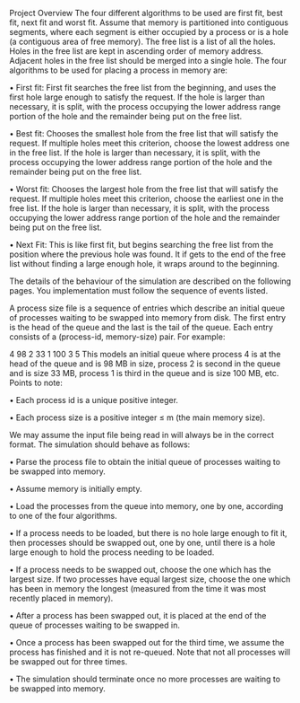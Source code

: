 Project Overview
The four different algorithms to be used are first fit, best fit, next fit and worst fit. Assume 
that memory is partitioned into contiguous segments, where each segment is either occupied by a 
process or is a hole (a contiguous area of free memory). The free list is a list of all the holes. 
Holes in the free list are kept in ascending order of memory address. Adjacent holes in the free 
list should be merged into a single hole. 
The four algorithms to be used for placing a process in memory are: 

• First fit: First fit searches the free list from the beginning, and uses the first hole large 
enough to satisfy the request. If the hole is larger than necessary, it is split, with the process 
occupying the lower address range portion of the hole and the remainder being put on the free list. 

• Best fit: Chooses the smallest hole from the free list that will satisfy the request. If multiple 
holes meet this criterion, choose the lowest address one in the free list. If the hole is larger 
than necessary, it is split, with the process occupying the lower address range portion of the hole 
and the remainder being put on the free list. 

• Worst fit: Chooses the largest hole from the free list that will satisfy the request. If multiple 
holes meet this criterion, choose the earliest one in the free list. If the hole is larger than 
necessary, it is split, with the process occupying the lower address range portion of the hole and 
the remainder being put on the free list. 

• Next Fit: This is like first fit, but begins searching the free list from the position where the 
previous hole was found. It if gets to the end of the free list without finding a large enough 
hole, it wraps around to the beginning. 

The details of the behaviour of the simulation are described on the following pages. You 
implementation
must follow the sequence of events listed.

A process size file is a sequence of entries which describe an initial queue of processes waiting 
to be swapped into memory from disk. The first entry is the head of the queue and the last is the 
tail of the queue. Each entry consists of a (process-id, memory-size) pair. For example:

4 98 
2 33 
1 100 
3 5 
This models an initial queue where process 4 is at the head of the queue and is 98 MB in size, 
process 2 is second in the queue and is size 33 MB, process 1 is third in the queue and is size 100 
MB, etc. 
Points to note: 

• Each process id is a unique positive integer. 

• Each process size is a positive integer ≤ m (the main memory size). 

We may assume the input file being read in will always be in the correct format. The simulation 
should behave as follows:

• Parse the process file to obtain the initial queue of processes waiting to be swapped into 
memory. 

• Assume memory is initially empty. 

• Load the processes from the queue into memory, one by one, according to one of the four algorithms. 

• If a process needs to be loaded, but there is no hole large enough to fit it, then processes 
should be swapped out, one by one, until there is a hole large enough to hold the process needing 
to be loaded.

• If a process needs to be swapped out, choose the one which has the largest size. If two processes 
have equal largest size, choose the one which has been in memory the longest (measured from the 
time it was most recently placed in memory). 

• After a process has been swapped out, it is placed at the end of the queue of processes waiting 
to be swapped in. 

• Once a process has been swapped out for the third time, we assume the process has finished and it 
is not re-queued. Note that not all processes will be swapped out for three times.

• The simulation should terminate once no more processes are waiting to be swapped into memory.


